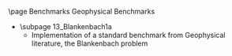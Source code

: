 \page Benchmarks Geophysical Benchmarks

* \subpage 13_Blankenbach1a
    - Implementation of a standard benchmark from Geophysical literature, the Blankenbach problem
